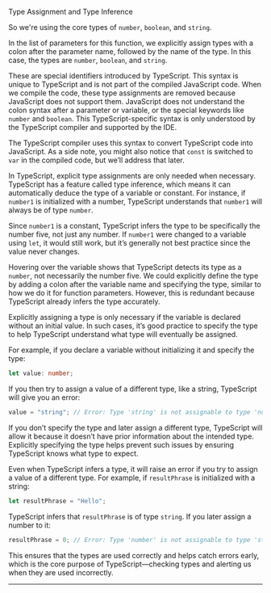 Type Assignment and Type Inference

So we're using the core types of `number`, `boolean`, and `string`.

In the list of parameters for this function, we explicitly assign types with a colon after the parameter name, followed by the name of the type. In this case, the types are `number`, `boolean`, and `string`.

These are special identifiers introduced by TypeScript. This syntax is unique to TypeScript and is not part of the compiled JavaScript code. When we compile the code, these type assignments are removed because JavaScript does not support them. JavaScript does not understand the colon syntax after a parameter or variable, or the special keywords like `number` and `boolean`. This TypeScript-specific syntax is only understood by the TypeScript compiler and supported by the IDE.

The TypeScript compiler uses this syntax to convert TypeScript code into JavaScript. As a side note, you might also notice that `const` is switched to `var` in the compiled code, but we’ll address that later.

In TypeScript, explicit type assignments are only needed when necessary. TypeScript has a feature called type inference, which means it can automatically deduce the type of a variable or constant. For instance, if `number1` is initialized with a number, TypeScript understands that `number1` will always be of type `number`. 

Since `number1` is a constant, TypeScript infers the type to be specifically the number five, not just any number. If `number1` were changed to a variable using `let`, it would still work, but it’s generally not best practice since the value never changes. 

Hovering over the variable shows that TypeScript detects its type as a `number`, not necessarily the number five. We could explicitly define the type by adding a colon after the variable name and specifying the type, similar to how we do it for function parameters. However, this is redundant because TypeScript already infers the type accurately.

Explicitly assigning a type is only necessary if the variable is declared without an initial value. In such cases, it’s good practice to specify the type to help TypeScript understand what type will eventually be assigned. 

For example, if you declare a variable without initializing it and specify the type:

```typescript
let value: number;
```

If you then try to assign a value of a different type, like a string, TypeScript will give you an error:

```typescript
value = "string"; // Error: Type 'string' is not assignable to type 'number'.
```

If you don’t specify the type and later assign a different type, TypeScript will allow it because it doesn’t have prior information about the intended type. Explicitly specifying the type helps prevent such issues by ensuring TypeScript knows what type to expect.

Even when TypeScript infers a type, it will raise an error if you try to assign a value of a different type. For example, if `resultPhrase` is initialized with a string:

```typescript
let resultPhrase = "Hello";
```

TypeScript infers that `resultPhrase` is of type `string`. If you later assign a number to it:

```typescript
resultPhrase = 0; // Error: Type 'number' is not assignable to type 'string'.
```

This ensures that the types are used correctly and helps catch errors early, which is the core purpose of TypeScript—checking types and alerting us when they are used incorrectly.

---

